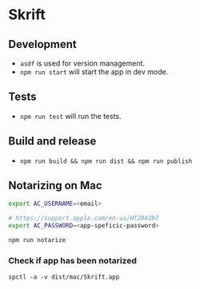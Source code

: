 # Skrift

## Development

- `asdf` is used for version management.
- `npm run start` will start the app in dev mode.

## Tests

- `npm run test` will run the tests.

## Build and release

- `npm run build && npm run dist && npm run publish`

## Notarizing on Mac

```bash
export AC_USERNAME=<email>

# https://support.apple.com/en-us/HT204397
export AC_PASSWORD=<app-speficic-password>

npm run notarize
```

### Check if app has been notarized

```
spctl -a -v dist/mac/Skrift.app
```
